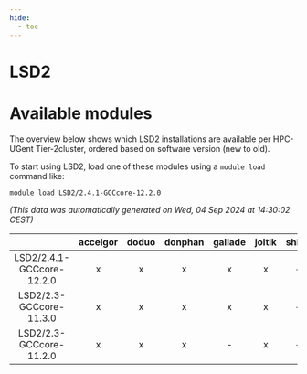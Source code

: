 ```yaml
---
hide:
  - toc
---
```


LSD2
====

# Available modules


The overview below shows which LSD2 installations are available per HPC-UGent Tier-2cluster, ordered based on software version (new to old).

To start using LSD2, load one of these modules using a `module load` command like:

```shell
module load LSD2/2.4.1-GCCcore-12.2.0
```

*(This data was automatically generated on Wed, 04 Sep 2024 at 14:30:02 CEST)*  

| |accelgor|doduo|donphan|gallade|joltik|shinx|skitty|
| :---: | :---: | :---: | :---: | :---: | :---: | :---: | :---: |
|LSD2/2.4.1-GCCcore-12.2.0|x|x|x|x|x|-|x|
|LSD2/2.3-GCCcore-11.3.0|x|x|x|x|x|-|x|
|LSD2/2.3-GCCcore-11.2.0|x|x|x|-|x|-|x|

